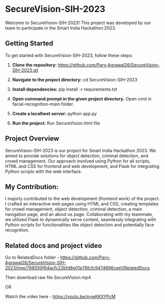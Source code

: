 # SecureVision-SIH-2023

Welcome to SecureVision-SIH-2023! This project was developed by our team to participate in the Smart India Hackathon 2023.

## Getting Started

To get started with SecureVision-SIH-2023, follow these steps:

1. **Clone the repository:**
https://github.com/Parv-Agrawal26/SecureVision-SIH-2023.git

2. **Navigate to the project directory:**
cd SecureVision-SIH-2023

3. **Install dependencies:**
pip install -r requirements.txt

4. **Open command prompt in the given project directory.**
Open cmd in facial-recognition-main folder.

5. **Create a localhost server:**
python app.py

6. **Run the project:**
Run SecureVision.html file


## Project Overview

SecureVision-SIH-2023 is our project for Smart India Hackathon 2023. We aimed to provide solutions for object detection, criminal detection, and crowd management. Our approach involved using Python for all scripts, HTML and CSS for frontend and web development, and Flask for integrating Python scripts with the web interface.

## My Contribution:
I majorly contributed to the web development (frontend work) of the project. I crafted an interactive web pages using HTML and CSS, creating templates for crowd management, object detection, criminal detection, a main navigation page, and an about us page. Collaborating with my teammate, we utilized Flask to dynamically serve content, seamlessly integrating with Python scripts for functionalities like object detection and potentially face recognition.

## Related docs and project video
Go to RelatedDocs folder - https://github.com/Parv-Agrawal26/SecureVision-SIH-2023/tree/768550f64acfc22bfd8e01e78fcfc9474696cee1/RelatedDocs

Then download raw file SecureVision.mp4 

OR

Watch the video here - https://youtu.be/pywKKItYPcM
